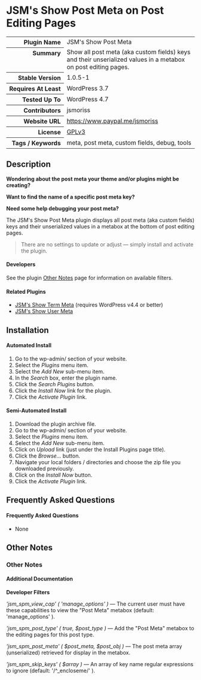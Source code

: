 <h1>JSM&#039;s Show Post Meta on Post Editing Pages</h1>

<table>
<tr><th align="right" valign="top" nowrap>Plugin Name</th><td>JSM&#039;s Show Post Meta</td></tr>
<tr><th align="right" valign="top" nowrap>Summary</th><td>Show all post meta (aka custom fields) keys and their unserialized values in a metabox on post editing pages.</td></tr>
<tr><th align="right" valign="top" nowrap>Stable Version</th><td>1.0.5-1</td></tr>
<tr><th align="right" valign="top" nowrap>Requires At Least</th><td>WordPress 3.7</td></tr>
<tr><th align="right" valign="top" nowrap>Tested Up To</th><td>WordPress 4.7</td></tr>
<tr><th align="right" valign="top" nowrap>Contributors</th><td>jsmoriss</td></tr>
<tr><th align="right" valign="top" nowrap>Website URL</th><td><a href="https://www.paypal.me/jsmoriss">https://www.paypal.me/jsmoriss</a></td></tr>
<tr><th align="right" valign="top" nowrap>License</th><td><a href="https://www.gnu.org/licenses/gpl.txt">GPLv3</a></td></tr>
<tr><th align="right" valign="top" nowrap>Tags / Keywords</th><td>meta, post meta, custom fields, debug, tools</td></tr>
</table>

<h2>Description</h2>

<p><strong>Wondering about the post meta your theme and/or plugins might be creating?</strong></p>

<p><strong>Want to find the name of a specific post meta key?</strong></p>

<p><strong>Need some help debugging your post meta?</strong></p>

<p>The JSM's Show Post Meta plugin displays all post meta (aka custom fields) keys and their unserialized values in a metabox at the bottom of post editing pages.</p>

<blockquote>
<p>There are no settings to update or adjust &mdash; simply install and activate the plugin.</p>
</blockquote>

<h4>Developers</h4>

<p>See the plugin <a href="https://wordpress.org/plugins/jsm-show-post-meta/other_notes/">Other Notes</a> page for information on available filters.</p>

<h4>Related Plugins</h4>

<ul>
<li><a href="https://wordpress.org/plugins/jsm-show-term-meta/">JSM's Show Term Meta</a> (requires WordPress v4.4 or better)</li>
<li><a href="https://wordpress.org/plugins/jsm-show-user-meta/">JSM's Show User Meta</a></li>
</ul>


<h2>Installation</h2>

<h4>Automated Install</h4>

<ol>
<li>Go to the wp-admin/ section of your website.</li>
<li>Select the <em>Plugins</em> menu item.</li>
<li>Select the <em>Add New</em> sub-menu item.</li>
<li>In the <em>Search</em> box, enter the plugin name.</li>
<li>Click the <em>Search Plugins</em> button.</li>
<li>Click the <em>Install Now</em> link for the plugin.</li>
<li>Click the <em>Activate Plugin</em> link.</li>
</ol>

<h4>Semi-Automated Install</h4>

<ol>
<li>Download the plugin archive file.</li>
<li>Go to the wp-admin/ section of your website.</li>
<li>Select the <em>Plugins</em> menu item.</li>
<li>Select the <em>Add New</em> sub-menu item.</li>
<li>Click on <em>Upload</em> link (just under the Install Plugins page title).</li>
<li>Click the <em>Browse...</em> button.</li>
<li>Navigate your local folders / directories and choose the zip file you downloaded previously.</li>
<li>Click on the <em>Install Now</em> button.</li>
<li>Click the <em>Activate Plugin</em> link.</li>
</ol>


<h2>Frequently Asked Questions</h2>

<h4>Frequently Asked Questions</h4>

<ul>
<li>None</li>
</ul>


<h2>Other Notes</h2>

<h3>Other Notes</h3>
<h4>Additional Documentation</h4>

<p><strong>Developer Filters</strong></p>

<p><em>'jsm_spm_view_cap' ( 'manage_options' )</em> &mdash; The current user must have these capabilities to view the "Post Meta" metabox (default: 'manage_options' ).</p></p>

<p><em>'jsm_spm_post_type' ( true, $post_type )</em> &mdash; Add the "Post Meta" metabox to the editing pages for this post type.</p></p>

<p><em>'jsm_spm_post_meta' ( $post_meta, $post_obj )</em> &mdash; The post meta array (unserialized) retrieved for display in the metabox.</p></p>

<p><em>'jsm_spm_skip_keys' ( $array )</em> &mdash; An array of key name regular expressions to ignore (default: '/^_encloseme/' ).</p></p>

